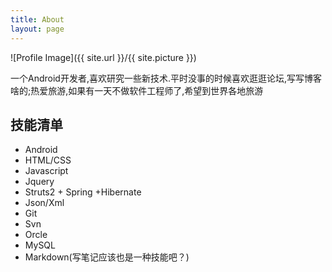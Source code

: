 ```yaml
---
title: About
layout: page
---
```

![Profile Image]({{ site.url }}/{{ site.picture }})

<p>一个Android开发者,喜欢研究一些新技术.平时没事的时候喜欢逛逛论坛,写写博客啥的;热爱旅游,如果有一天不做软件工程师了,希望到世界各地旅游</p>

<h2>技能清单</h2>

<ul class="技能清单">
	<li>Android</li>
	<li>HTML/CSS</li>
	<li>Javascript</li>
	<li>Jquery</li>
	<li>Struts2 + Spring +Hibernate</li>
	<li>Json/Xml</li>
	<li>Git</li>
	<li>Svn</li>
	<li>Orcle</li>
	<li>MySQL</li>
	<li>Markdown(写笔记应该也是一种技能吧？)</li>
</ul>

